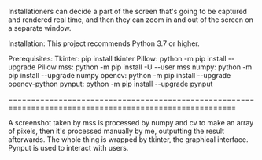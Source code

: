 
Installationers can decide a part of the screen that's going to be captured and rendered real time, and then they can zoom in and out of the screen on a separate window.

Installation: This project recommends Python 3.7 or higher.

Prerequisites: Tkinter: pip install tkinter Pillow: python -m pip install --upgrade Pillow mss: python -m pip install -U --user mss numpy: python -m pip install --upgrade numpy opencv: python -m pip install --upgrade opencv-python pynput: python -m pip install --upgrade pynput

========================================================================================================

A screenshot taken by mss is processed by numpy and cv to make an array of pixels, then it's processed manually by me, outputting the result afterwards. The whole thing is wrapped by tkinter, the graphical interface. Pynput is used to interact with users.
